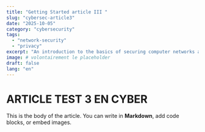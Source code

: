 ```yaml
---
title: "Getting Started article III "
slug: "cybersec-article3"
date: "2025-10-05"
category: "cybersecurity"
tags:
  - "network-security"
  - "privacy"
excerpt: "An introduction to the basics of securing computer networks against common threats."
image: # volontairement le placeholder
draft: false
lang: "en"
---
```


# ARTICLE TEST 3 EN CYBER

This is the body of the article.
You can write in **Markdown**, add code blocks, or embed images.
